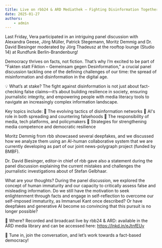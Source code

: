 ```yaml
---
title: Live on rbb24 & ARD Mediathek – Fighting Disinformation Together!
date: 2025-01-27
authors:
    - admin
---
```


Last Friday, Vera participated in an intriguing panel discussion with Alexandra Geese, Jörg Müller, Patrick Stegemann, Moritz Demmig and Dr. David Biesinger moderated by Jörg Thadeusz at the rooftop lounge (Studio 14) at Rundfunk Berlin-Brandenburg! 

<!--more-->

Democracy thrives on facts, not fiction. That’s why I’m excited to be part of "Fakten statt Fiktion – Gemeinsam gegen Desinformation," a crucial panel discussion tackling one of the defining challenges of our time: the spread of misinformation and disinformation in the digital age. 

💡 What’s at stake?
The fight against disinformation is not just about fact-checking false claims—it’s about building resilience in society, ensuring journalistic integrity, and empowering people with media literacy tools to navigate an increasingly complex information landscape.

 Key topics include:
🔹 The evolving tactics of disinformation networks
🔹 AI's role in both spreading and countering falsehoods
🔹 The responsibility of media, tech platforms, and policymakers
🔹 Strategies for strengthening media competence and democratic resilience

Moritz Demmig from rbb showcased several deepfakes, and we discussed how we analyze them using an AI-human collaborative system that we are currently developing as part of our joint news-polygraph project (funded by BMBF). 

Dr. David Biesinger, editor-in chief of rbb gave also a statement during the panel discussion explaining the current mistakes and challenges the journalistic investigations about of Stefan Gelbhaar. 

What are your thoughts? 
During the panel discussion, we explored the concept of human immaturity and our capacity to critically assess false and misleading information. Do we still have the motivation to seek enlightenment through facts and engage in self-reflection to overcome our self-imposed immaturity, as Immanuel Kant once described? Or have deepfakes and generative AI become so convincing that this pursuit is no longer possible?

📍 Where? Recorded and broadcast live by rbb24 & ARD: available in the ARD media library and can be accessed here: https://lnkd.in/eJtnfEUv 

📢 Tune in, join the conversation, and let’s work towards a fact-based democracy!
